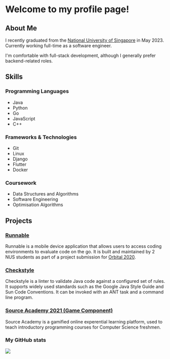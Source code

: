 # Welcome to my profile page!

## About Me

I recently graduated from the [National University of Singapore](https://www.nus.edu.sg/) in May 2023. Currently working full-time as a software engineer.

I'm comfortable with full-stack development, although I generally prefer backend-related roles.

## Skills

### Programming Languages
- Java
- Python
- Go
- JavaScript
- C++

### Frameworks & Technologies
- Git
- Linux
- Django
- Flutter
- Docker

### Coursework
- Data Structures and Algorithms
- Software Engineering
- Optimisation Algorithms

## Projects

### [Runnable](https://github.com/team-stack-underflow/runnable-frontend/wiki/App-Features)
Runnable is a mobile device application that allows users to access coding environments to evaluate code on the go. It is built and maintained by 2 NUS students as part of a project submission for [Orbital 2020](https://nusskylab-dev.comp.nus.edu.sg/).

### [Checkstyle](https://github.com/checkstyle/checkstyle/pulls?q=is%3Apr+author%3Awltan)
Checkstyle is a linter to validate Java code against a configured set of rules. It supports widely used standards such as the Google Java Style Guide and Sun Code Conventions. It can be invoked with an ANT task and a command line program.

### [Source Academy 2021 (Game Component)](https://github.com/source-academy/frontend/pull/1058)
Source Academy is a gamified online experential learning platform, used to teach introductory programming courses for Computer Science freshmen.

### My GitHub stats
[![](https://github-readme-stats.vercel.app/api?username=wltan&show_icons=true)](https://github.com/anuraghazra/github-readme-stats)
